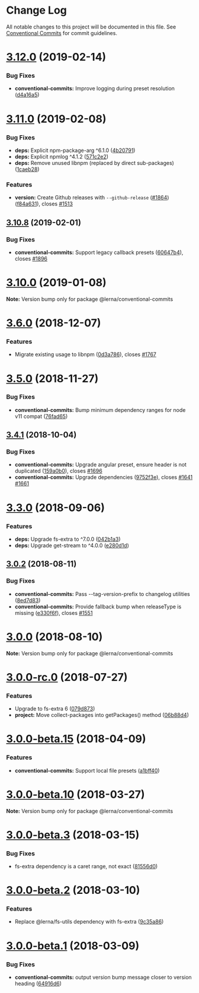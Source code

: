# Change Log

All notable changes to this project will be documented in this file.
See [Conventional Commits](https://conventionalcommits.org) for commit guidelines.

# [3.12.0](https://github.com/lerna/lerna/compare/v3.11.1...v3.12.0) (2019-02-14)


### Bug Fixes

* **conventional-commits:** Improve logging during preset resolution ([d4a16a5](https://github.com/lerna/lerna/commit/d4a16a5))





# [3.11.0](https://github.com/lerna/lerna/compare/v3.10.8...v3.11.0) (2019-02-08)


### Bug Fixes

* **deps:** Explicit npm-package-arg ^6.1.0 ([4b20791](https://github.com/lerna/lerna/commit/4b20791))
* **deps:** Explicit npmlog ^4.1.2 ([571c2e2](https://github.com/lerna/lerna/commit/571c2e2))
* **deps:** Remove unused libnpm (replaced by direct sub-packages) ([1caeb28](https://github.com/lerna/lerna/commit/1caeb28))


### Features

* **version:** Create Github releases with `--github-release` ([#1864](https://github.com/lerna/lerna/issues/1864)) ([f84a631](https://github.com/lerna/lerna/commit/f84a631)), closes [#1513](https://github.com/lerna/lerna/issues/1513)





## [3.10.8](https://github.com/lerna/lerna/compare/v3.10.7...v3.10.8) (2019-02-01)


### Bug Fixes

* **conventional-commits:** Support legacy callback presets ([60647b4](https://github.com/lerna/lerna/commit/60647b4)), closes [#1896](https://github.com/lerna/lerna/issues/1896)





# [3.10.0](https://github.com/lerna/lerna/compare/v3.9.1...v3.10.0) (2019-01-08)

**Note:** Version bump only for package @lerna/conventional-commits





# [3.6.0](https://github.com/lerna/lerna/compare/v3.5.1...v3.6.0) (2018-12-07)


### Features

* Migrate existing usage to libnpm ([0d3a786](https://github.com/lerna/lerna/commit/0d3a786)), closes [#1767](https://github.com/lerna/lerna/issues/1767)





# [3.5.0](https://github.com/lerna/lerna/compare/v3.4.3...v3.5.0) (2018-11-27)


### Bug Fixes

* **conventional-commits:** Bump minimum dependency ranges for node v11 compat ([76fad65](https://github.com/lerna/lerna/commit/76fad65))





## [3.4.1](https://github.com/lerna/lerna/compare/v3.4.0...v3.4.1) (2018-10-04)


### Bug Fixes

* **conventional-commits:** Upgrade angular preset, ensure header is not duplicated ([159a0b0](https://github.com/lerna/lerna/commit/159a0b0)), closes [#1696](https://github.com/lerna/lerna/issues/1696)
* **conventional-commits:** Upgrade dependencies ([9752f3e](https://github.com/lerna/lerna/commit/9752f3e)), closes [#1641](https://github.com/lerna/lerna/issues/1641) [#1661](https://github.com/lerna/lerna/issues/1661)





<a name="3.3.0"></a>
# [3.3.0](https://github.com/lerna/lerna/compare/v3.2.1...v3.3.0) (2018-09-06)


### Features

* **deps:** Upgrade fs-extra to ^7.0.0 ([042b1a3](https://github.com/lerna/lerna/commit/042b1a3))
* **deps:** Upgrade get-stream to ^4.0.0 ([e280d1d](https://github.com/lerna/lerna/commit/e280d1d))





<a name="3.0.2"></a>
## [3.0.2](https://github.com/lerna/lerna/compare/v3.0.1...v3.0.2) (2018-08-11)


### Bug Fixes

* **conventional-commits:** Pass --tag-version-prefix to changelog utilities ([8ed7d83](https://github.com/lerna/lerna/commit/8ed7d83))
* **conventional-commits:** Provide fallback bump when releaseType is missing ([e330f6f](https://github.com/lerna/lerna/commit/e330f6f)), closes [#1551](https://github.com/lerna/lerna/issues/1551)





<a name="3.0.0"></a>
# [3.0.0](https://github.com/lerna/lerna/compare/v3.0.0-rc.0...v3.0.0) (2018-08-10)

**Note:** Version bump only for package @lerna/conventional-commits





<a name="3.0.0-rc.0"></a>
# [3.0.0-rc.0](https://github.com/lerna/lerna/compare/v3.0.0-beta.21...v3.0.0-rc.0) (2018-07-27)


### Features

* Upgrade to fs-extra 6 ([079d873](https://github.com/lerna/lerna/commit/079d873))
* **project:** Move collect-packages into getPackages() method ([06b88d4](https://github.com/lerna/lerna/commit/06b88d4))





<a name="3.0.0-beta.15"></a>
# [3.0.0-beta.15](https://github.com/lerna/lerna/compare/v3.0.0-beta.14...v3.0.0-beta.15) (2018-04-09)


### Features

* **conventional-commits:** Support local file presets ([a1bff40](https://github.com/lerna/lerna/commit/a1bff40))





<a name="3.0.0-beta.10"></a>
# [3.0.0-beta.10](https://github.com/lerna/lerna/compare/v3.0.0-beta.9...v3.0.0-beta.10) (2018-03-27)

**Note:** Version bump only for package @lerna/conventional-commits





<a name="3.0.0-beta.3"></a>
# [3.0.0-beta.3](https://github.com/lerna/lerna/compare/v3.0.0-beta.2...v3.0.0-beta.3) (2018-03-15)


### Bug Fixes

* fs-extra dependency is a caret range, not exact ([81556d0](https://github.com/lerna/lerna/commit/81556d0))





<a name="3.0.0-beta.2"></a>
# [3.0.0-beta.2](https://github.com/lerna/lerna/compare/v3.0.0-beta.1...v3.0.0-beta.2) (2018-03-10)


### Features

* Replace @lerna/fs-utils dependency with fs-extra ([9c35a86](https://github.com/lerna/lerna/commit/9c35a86))





<a name="3.0.0-beta.1"></a>
# [3.0.0-beta.1](https://github.com/lerna/lerna/compare/v3.0.0-beta.0...v3.0.0-beta.1) (2018-03-09)


### Bug Fixes

* **conventional-commits:** output version bump message closer to version heading ([64916d6](https://github.com/lerna/lerna/commit/64916d6))
